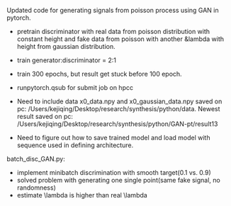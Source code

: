 Updated code for generating signals from poisson process using GAN in pytorch. 

- pretrain discriminator with real data from poisson distribution with constant height and fake data from poisson with another &lambda with height from gaussian distribution.
- train generator:discriminator = 2:1
- train 300 epochs, but result get stuck before 100 epoch.
- runpytorch.qsub for submit job on hpcc

- Need to include data x0_data.npy and x0_gaussian_data.npy saved on pc: /Users/kejiqing/Desktop/research/synthesis/python/data. 
  Newest result saved on pc: 
  /Users/kejiqing/Desktop/research/synthesis/python/GAN-pt/result13
- Need to figure out how to save trained model and load model with sequence used in defining architecture.

batch_disc_GAN.py:
- implement minibatch discrimination with smooth target(0.1 vs. 0.9)
- solved problem with generating one single point(same fake signal, no randomness)
- estimate \lambda is higher than real \lambda
